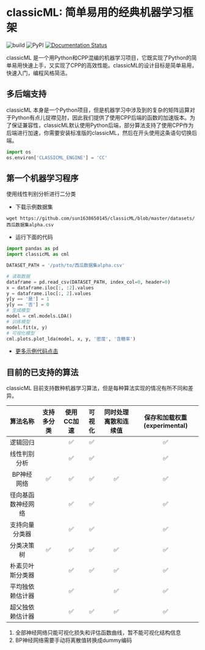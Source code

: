 # classicML: 简单易用的经典机器学习框架

![build](https://github.com/sun1638650145/classicML/workflows/build/badge.svg) ![PyPI](https://github.com/sun1638650145/classicML/workflows/PyPI/badge.svg) [![Documentation Status](https://readthedocs.org/projects/classicml/badge/?version=latest)](https://classicml.readthedocs.io/en/latest/?badge=latest)

classicML 是一个用Python和CPP混编的机器学习项目，它既实现了Python的简单易用快速上手，又实现了CPP的高效性能。classicML的设计目标是简单易用，快速入门，编程风格简洁。

## 多后端支持

classicML 本身是一个Python项目，但是机器学习中涉及到的复杂的矩阵运算对于Python有点儿捉襟见肘，因此我们提供了使用CPP后端的函数的加速版本。为了保证兼容性，classicML默认使用Python后端，部分算法支持了使用CPP作为后端进行加速，你需要安装标准版的classicML，然后在开头使用这条语句切换后端。

```python
import os
os.environ['CLASSICML_ENGINE'] = 'CC'
```

## 第一个机器学习程序

使用线性判别分析进行二分类

* 下载示例数据集

```shell
wget https://github.com/sun1638650145/classicML/blob/master/datasets/西瓜数据集alpha.csv
```

* 运行下面的代码

```python
import pandas as pd
import classicML as cml

DATASET_PATH = '/path/to/西瓜数据集alpha.csv'

# 读取数据
dataframe = pd.read_csv(DATASET_PATH, index_col=0, header=0)
x = dataframe.iloc[:, :2].values
y = dataframe.iloc[:, 2].values
y[y == '是'] = 1
y[y == '否'] = 0
# 生成模型
model = cml.models.LDA()
# 训练模型
model.fit(x, y)
# 可视化模型
cml.plots.plot_lda(model, x, y, '密度', '含糖率')
```

* [更多示例代码点击](https://github.com/sun1638650145/classicML/tree/master/examples)

## 目前的已支持的算法

classicML 目前支持数种机器学习算法，但是每种算法实现的情况有所不同和差异。

|      算法名称      | 支持多分类 | 使用CC加速 | 可视化 | 同时处理离散和连续值 | 保存和加载权重(experimental) |
| :----------------: | :--------: | :--------: | :----: | :------------------: | :--------------------------: |
|      逻辑回归      |            |     ✅      |   ✅    |                      |              ✅               |
|    线性判别分析    |            |     ✅      |   ✅    |                      |              ✅               |
|     BP神经网络     |     ✅      |     ✅      |   ✅    |          ✅           |              ✅               |
| 径向基函数神经网络 |            |     ✅      |   ✅    |                      |              ✅               |
|   支持向量分类器   |            |     ✅      |   ✅    |                      |              ✅               |
|     分类决策树     |     ✅      |     ✅      |   ✅    |          ✅           |              ✅               |
|  朴素贝叶斯分类器  |            |     ✅      |   ✅    |          ✅           |              ✅               |
|  平均独依赖估计器  |            |     ✅      |        |          ✅           |              ✅               |
|  超父独依赖估计器  |            |     ✅      |   ✅    |          ✅           |              ✅               |

1. 全部神经网络只能可视化损失和评估函数曲线，暂不能可视化结构信息
2. BP神经网络需要手动将离散值转换成dummy编码